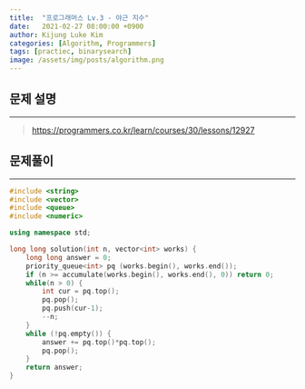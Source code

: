 ```yaml
---
title:  "프로그래머스 Lv.3 - 야근 지수"
date:   2021-02-27 08:00:00 +0900
author: Kijung Luke Kim
categories: [Algorithm, Programmers]
tags: [practiec, binarysearch]
image: /assets/img/posts/algorithm.png
---
```


## 문제 설명
---

> https://programmers.co.kr/learn/courses/30/lessons/12927

## 문제풀이
---

```cpp
#include <string>
#include <vector>
#include <queue>
#include <numeric>

using namespace std;

long long solution(int n, vector<int> works) {
    long long answer = 0;
    priority_queue<int> pq (works.begin(), works.end());
    if (n >= accumulate(works.begin(), works.end(), 0)) return 0;
    while(n > 0) {
        int cur = pq.top();
        pq.pop();
        pq.push(cur-1);
        --n;
    }
    while (!pq.empty()) {
        answer += pq.top()*pq.top();
        pq.pop();
    }
    return answer;
}
```